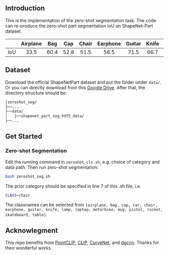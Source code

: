 ## Introduction

This is the implementation of the zero-shot segmentation task. The code can re-produce the zero-shot part segmentation IoU on ShapeNet-Part dataset.

|  | Airplane | Bag | Cap | Chair | Earphone | Guitar | Knife | Lamp | Laptop | Moter | Mug | Pistol | Rocket | Skate | Table |
| :---: | :---: | :---: | :---: | :---: | :---: | :---: | :---: | :---: | :---: | :---: | :---: | :---: | :---: | :---: | :---: |
| IoU | 33.5| 60.4 | 52.8 | 51.5 | 56.5 | 71.5 | 66.7 | 44.6 | 61.6 | 31.5 | 48.0 | 46.0 | 49.6 | 43.9 | 61.1 |


## Dataset
Download the official ShapeNetPart dataset and put the folder under `data/`. Or you can directly download from this [Google Drive](https://drive.google.com/drive/folders/1TdC14kVjvNBLsb-QXIEXEHxVw5tCrOSB?usp=sharing).
After that, the directory structure should be:
```bash
│zeroshot_seg/
├──...
├──data/
│   ├──shapenet_part_seg_hdf5_data/
├──...
```

## Get Started

### Zero-shot Segmentation
Edit the running command in `zeroshot_cls.sh`, e.g. choice of category and data path. Then run zero-shot segmentation:
```bash
bash zeroshot_seg.sh
```
The prior category should be specified in line 7 of this .sh file, i.e.
```bash
CLASS=chair
```
The classnames can be selected from `[airplane, bag, cap, car, chair, earphone, guitar, knife, lamp, laptop, motorbike, mug, pistol, rocket, skateboard, table]`.

## Acknowlegment
This repo benefits from [PointCLIP](https://github.com/ZrrSkywalker/PointCLIP), [CLIP](https://github.com/openai/CLIP), [CurveNet](https://github.com/tiangexiang/CurveNet), and [dgcnn](https://github.com/antao97/dgcnn.pytorch). Thanks for their wonderful works.
